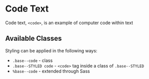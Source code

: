 # Code Text

Code text, `<code>`, is an example of computer code within text

## Available Classes

Styling can be applied in the following ways:

* `.base--code` - class
* `.base--STYLED code` - `<code>` tag inside a class of `.base--STYLED`
* `%base--code` - extended through Sass
